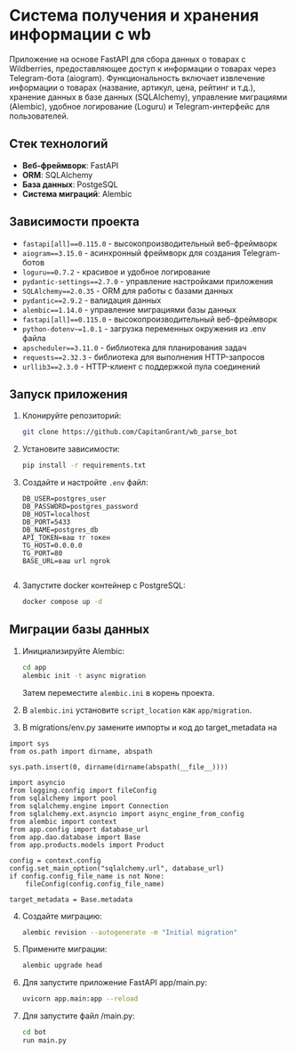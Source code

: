 ﻿# Cистема получения и хранения информации с wb

Приложение на основе FastAPI для сбора данных о товарах с Wildberries, предоставляющее доступ к информации о товарах через Telegram-бота (aiogram). Функциональность включает извлечение информации о товарах (название, артикул, цена, рейтинг и т.д.), хранение данных в базе данных (SQLAlchemy), управление миграциями (Alembic), удобное логирование (Loguru) и Telegram-интерфейс для пользователей.
## Стек технологий

- **Веб-фреймворк**: FastAPI
- **ORM**: SQLAlchemy
- **База данных**: PostgeSQL
- **Система миграций**: Alembic

## Зависимости проекта

- `fastapi[all]==0.115.0` - высокопроизводительный веб-фреймворк
- `aiogram==3.15.0` - асинхронный фреймворк для создания Telegram-ботов
- `loguru==0.7.2` - красивое и удобное логирование
- `pydantic-settings==2.7.0` - управление настройками приложения
- `SQLAlchemy==2.0.35` - ORM для работы с базами данных
- `pydantic==2.9.2` - валидация данных
- `alembic==1.14.0` - управление миграциями базы данных
- `fastapi[all]==0.115.0` - высокопроизводительный веб-фреймворк
- `python-dotenv~=1.0.1` - загрузка переменных окружения из .env файла
- `apscheduler==3.11.0` - библиотека для планирования задач
- `requests==2.32.3` - библиотека для выполнения HTTP-запросов
- `urllib3==2.3.0` - HTTP-клиент с поддержкой пула соединений



## Запуск приложения

1. Клонируйте репозиторий:

   ```bash
   git clone https://github.com/CapitanGrant/wb_parse_bot
   ```

2. Установите зависимости:

   ```bash
   pip install -r requirements.txt
   ```

3. Создайте и настройте `.env` файл:

   ```env
   DB_USER=postgres_user
   DB_PASSWORD=postgres_password
   DB_HOST=localhost
   DB_PORT=5433
   DB_NAME=postgres_db
   API_TOKEN=ваш тг токен
   TG_HOST=0.0.0.0
   TG_PORT=80
   BASE_URL=ваш url ngrok

   
   ```
4. Запустите docker контейнер c PostgreSQL:

   ```bash
   docker compose up -d
   ```



## Миграции базы данных

1. Инициализируйте Alembic:

   ```bash
   cd app
   alembic init -t async migration
   ```

   Затем переместите `alembic.ini` в корень проекта.

2. В `alembic.ini` установите `script_location` как `app/migration`.
3. В migrations/env.py замените импорты и код до target_metadata на
```env
import sys
from os.path import dirname, abspath

sys.path.insert(0, dirname(dirname(abspath(__file__))))

import asyncio
from logging.config import fileConfig
from sqlalchemy import pool
from sqlalchemy.engine import Connection
from sqlalchemy.ext.asyncio import async_engine_from_config
from alembic import context
from app.config import database_url
from app.dao.database import Base
from app.products.models import Product

config = context.config
config.set_main_option("sqlalchemy.url", database_url)
if config.config_file_name is not None:
    fileConfig(config.config_file_name)

target_metadata = Base.metadata
```
4. Создайте миграцию:

   ```bash
   alembic revision --autogenerate -m "Initial migration"
   ```

5. Примените миграции:

   ```bash
   alembic upgrade head
   ```
6. Для запустите приложение FastAPI app/main.py:
    ```bash
   uvicorn app.main:app --reload
   ```
7. Для запустите файл /main.py:
    ```bash
   cd bot
   run main.py
   ```
